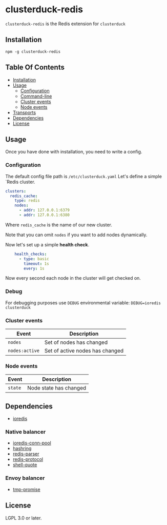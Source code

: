 # clusterduck-redis

`clusterduck-redis` is the Redis extension for `clusterduck`

## Installation
```
npm -g clusterduck-redis
```

## Table Of Contents

- [Installation](#installation)
- [Usage](#usage)
    - [Configuration](#configuration)
    - [Command-line](#command-line)
    - [Cluster events](#cluster-events)
    - [Node events](#node-events)
- [Transports](#transports)
- [Dependencies](#dependencies)
- [License](#license)

## Usage

Once you have done with installation, you need to write a config.

### Configuration

The default config file path is `/etc/clusterduck.yaml`
Let's define a simple `Redis cluster.

```yaml
clusters:
  redis_cache:
    type: redis
    nodes:
      - addr: 127.0.0.1:6379
      - addr: 127.0.0.1:6380
```

Where `redis_cache` is the name of our new cluster.

Note that you can omit `nodes` if you want to add nodes dynamically.

Now let's set up a simple __health check__.

```yaml
    health_checks:
      - type: basic
        timeout: 1s
        every: 1s
```

Now every second each node in the cluster will get checked on.

### Debug
For debugging purposes use `DEBUG` environmental variable:
`DEBUG=ioredis clusterduck`


### Cluster events

Event               | Description
--------------------|------------------------------------------------------
`nodes`             | Set of nodes has changed
`nodes:active`      | Set of active nodes has changed

### Node events

Event               | Description
--------------------|------------------------------------------------------
`state`             | Node state has changed


## Dependencies

- [ioredis](https://www.npmjs.com/package/ioredis-conn-pool)

### Native balancer
- [ioredis-conn-pool](https://www.npmjs.com/package/ioredis-conn-pool)
- [hashring](https://www.npmjs.com/package/hashring)
- [redis-parser](https://www.npmjs.com/package/hashring)
- [redis-protocol](https://www.npmjs.com/package/hashring)
- [shell-quote](https://www.npmjs.com/package/hashring)

### Envoy balancer
- [tmp-promise](https://www.npmjs.com/package/tmp-promise)


## License

LGPL 3.0 or later.

[ioredis]: https://ramcloud.stanford.edu/raft.pdf

[Liferaft]: https://github.com/unshiftio/liferaft
